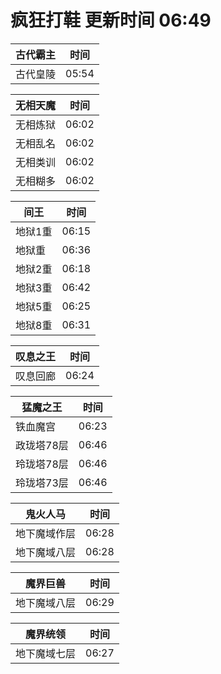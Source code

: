 # 疯狂打鞋 更新时间 06:49

| 古代霸主   | 时间    |
|--------|-------|
| 古代皇陵 | 05:54 |

| 无相天魔   | 时间    |
|--------|-------|
| 无相炼狱 | 06:02 |
| 无相乱名 | 06:02 |
| 无相类训 | 06:02 |
| 无相糊多 | 06:02 |

| 间王   | 时间    |
|--------|-------|
| 地狱1重 | 06:15 |
| 地狱重 | 06:36 |
| 地狱2重 | 06:18 |
| 地狱3重 | 06:42 |
| 地狱5重 | 06:25 |
| 地狱8重 | 06:31 |

| 叹息之王   | 时间    |
|--------|-------|
| 叹息回廊 | 06:24 |

| 猛魔之王   | 时间    |
|--------|-------|
| 铁血魔宫 | 06:23 |
| 政珑塔78层 | 06:46 |
| 玲珑塔78层 | 06:46 |
| 玲珑塔73层 | 06:46 |

| 鬼火人马   | 时间    |
|--------|-------|
| 地下魔域作层 | 06:28 |
| 地下魔域八层 | 06:28 |

| 魔界巨兽   | 时间    |
|--------|-------|
| 地下魔域八层 | 06:29 |

| 魔界统领   | 时间    |
|--------|-------|
| 地下魔域七层 | 06:27 |